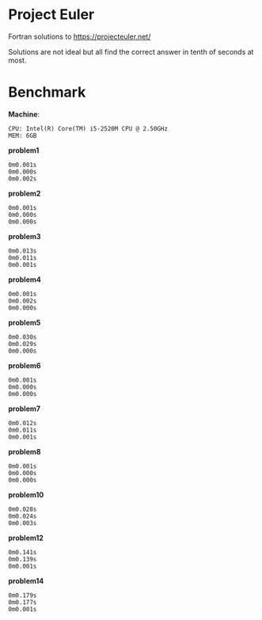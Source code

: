 # Project Euler

Fortran solutions to https://projecteuler.net/

Solutions are not ideal but all find the correct answer in tenth of seconds at most.

# Benchmark

**Machine**:

    CPU: Intel(R) Core(TM) i5-2520M CPU @ 2.50GHz
    MEM: 6GB

**problem1**

    0m0.001s
    0m0.000s
    0m0.002s

**problem2**

    0m0.001s
    0m0.000s
    0m0.000s

**problem3**

    0m0.013s
    0m0.011s
    0m0.001s

**problem4**

    0m0.001s
    0m0.002s
    0m0.000s

**problem5**

    0m0.030s
    0m0.029s
    0m0.000s

**problem6**

    0m0.001s
    0m0.000s
    0m0.000s

**problem7**

    0m0.012s
    0m0.011s
    0m0.001s

**problem8**

    0m0.001s
    0m0.000s
    0m0.000s

**problem10**

    0m0.028s
    0m0.024s
    0m0.003s

**problem12**

    0m0.141s
    0m0.139s
    0m0.001s

**problem14**

    0m0.179s
    0m0.177s
    0m0.001s
